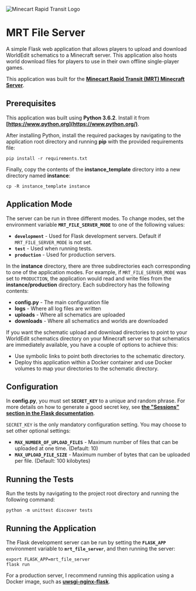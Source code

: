 ![Minecart Rapid Transit Logo](https://www.minecartrapidtransit.net/wp-content/uploads/2015/01/logo-with-title2.png)

# MRT File Server

A simple Flask web application that allows players to upload and download WorldEdit schematics to a Minecraft server. This application also hosts world download files for players to use in their own offline single-player games.

This application was built for the **[Minecart Rapid Transit (MRT) Minecraft Server](https://www.minecartrapidtransit.net)**.

## Prerequisites

This application was built using **Python 3.6.2**. Install it from **[https://www.python.org](https://www.python.org/)**.

After installing Python, install the required packages by navigating to the application root directory and running **pip** with the provided requirements file:

    pip install -r requirements.txt

Finally, copy the contents of the **instance_template** directory into a new directory named **instance**:

    cp -R instance_template instance

## Application Mode

The server can be run in three different modes. To change modes, set the environment variable **`MRT_FILE_SERVER_MODE`** to one of the following values:

- **`development`** - Used for Flask development servers. Default if `MRT_FILE_SERVER_MODE` is not set.
- **`test`** - Used when running tests.
- **`production`** - Used for production servers.

In the **instance** directory, there are three subdirectories each corresponding to one of the application modes. For example, if `MRT_FILE_SERVER_MODE` was set to `PRODUCTION`, the application would read and write files from the **instance/production** directory. Each subdirectory has the following contents:

- **config.py** - The main configuration file
- **logs** - Where all log files are written
- **uploads** - Where all schematics are uploaded
- **downloads** - Where all schematics and worlds are downloaded

If you want the schematic upload and download directories to point to your WorldEdit schematics directory on your Minecraft server so that schematics are immediately available, you have a couple of options to achieve this:

- Use symbolic links to point both directories to the schematic directory.
- Deploy this application within a Docker container and use Docker volumes to map your directories to the schematic directory.

## Configuration

In **config.py**, you must set **`SECRET_KEY`** to a unique and random phrase. For more details on how to generate a good secret key, see **[the "Sessions" section in the Flask documentation](http://flask.pocoo.org/docs/0.12/quickstart/#sessions)**.

`SECRET_KEY` is the only mandatory configuration setting. You may choose to set other optional settings:

- **`MAX_NUMBER_OF_UPLOAD_FILES`** - Maximum number of files that can be uploaded at one time. (Default: 10)
- **`MAX_UPLOAD_FILE_SIZE`** - Maximum number of bytes that can be uploaded per file. (Default: 100 kilobytes)

## Running the Tests

Run the tests by navigating to the project root directory and running the following command:

    python -m unittest discover tests

## Running the Application

The Flask development server can be run by setting the **`FLASK_APP`** environment variable to **`mrt_file_server`**, and then running the server:

    export FLASK_APP=mrt_file_server
    flask run

For a production server, I recommend running this application using a Docker image, such as **[uwsgi-nginx-flask](https://github.com/tiangolo/uwsgi-nginx-flask-docker)**.